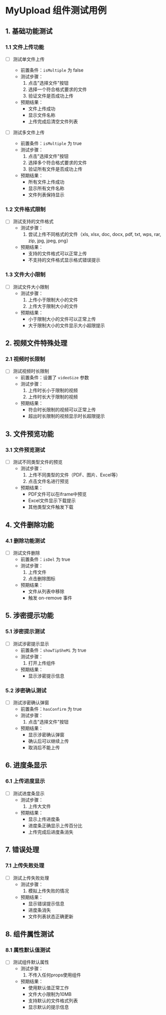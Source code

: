 # MyUpload 组件测试用例

## 1. 基础功能测试

### 1.1 文件上传功能
- [ ] 测试单文件上传
  - 前置条件：`isMultiple` 为 false
  - 测试步骤：
    1. 点击"选择文件"按钮
    2. 选择一个符合格式要求的文件
    3. 验证文件是否成功上传
  - 预期结果：
    - 文件上传成功
    - 显示文件名称
    - 上传完成后清空文件列表

- [ ] 测试多文件上传
  - 前置条件：`isMultiple` 为 true
  - 测试步骤：
    1. 点击"选择文件"按钮
    2. 选择多个符合格式要求的文件
    3. 验证所有文件是否成功上传
  - 预期结果：
    - 所有文件上传成功
    - 显示所有文件名称
    - 文件列表保持显示

### 1.2 文件格式限制
- [ ] 测试支持的文件格式
  - 测试步骤：
    1. 尝试上传不同格式的文件（xls, xlsx, doc, docx, pdf, txt, wps, rar, zip, jpg, jpeg, png）
  - 预期结果：
    - 支持的文件格式可以正常上传
    - 不支持的文件格式显示格式错误提示

### 1.3 文件大小限制
- [ ] 测试文件大小限制
  - 测试步骤：
    1. 上传小于限制大小的文件
    2. 上传大于限制大小的文件
  - 预期结果：
    - 小于限制大小的文件可以正常上传
    - 大于限制大小的文件显示大小超限提示

## 2. 视频文件特殊处理

### 2.1 视频时长限制
- [ ] 测试视频时长限制
  - 前置条件：设置了 `videoSize` 参数
  - 测试步骤：
    1. 上传时长小于限制的视频
    2. 上传时长大于限制的视频
  - 预期结果：
    - 符合时长限制的视频可以正常上传
    - 超出时长限制的视频显示时长超限提示

## 3. 文件预览功能

### 3.1 文件预览测试
- [ ] 测试不同类型文件的预览
  - 测试步骤：
    1. 上传不同类型的文件（PDF、图片、Excel等）
    2. 点击文件名进行预览
  - 预期结果：
    - PDF文件可以在iframe中预览
    - Excel文件显示下载提示
    - 其他类型文件触发下载

## 4. 文件删除功能

### 4.1 删除功能测试
- [ ] 测试文件删除
  - 前置条件：`isDel` 为 true
  - 测试步骤：
    1. 上传文件
    2. 点击删除图标
  - 预期结果：
    - 文件从列表中移除
    - 触发 on-remove 事件

## 5. 涉密提示功能

### 5.1 涉密提示测试
- [ ] 测试涉密提示显示
  - 前置条件：`showTipSheMi` 为 true
  - 测试步骤：
    1. 打开上传组件
  - 预期结果：
    - 显示涉密提示信息

### 5.2 涉密确认测试
- [ ] 测试涉密确认弹窗
  - 前置条件：`hasConfirm` 为 true
  - 测试步骤：
    1. 点击"选择文件"按钮
  - 预期结果：
    - 显示涉密确认弹窗
    - 确认后可以继续上传
    - 取消后不能上传

## 6. 进度条显示

### 6.1 上传进度显示
- [ ] 测试进度条显示
  - 测试步骤：
    1. 上传大文件
  - 预期结果：
    - 显示上传进度条
    - 进度条正确显示上传百分比
    - 上传完成后进度条消失

## 7. 错误处理

### 7.1 上传失败处理
- [ ] 测试上传失败处理
  - 测试步骤：
    1. 模拟上传失败的情况
  - 预期结果：
    - 显示错误提示信息
    - 进度条消失
    - 文件列表状态正确更新

## 8. 组件属性测试

### 8.1 属性默认值测试
- [ ] 测试组件默认属性
  - 测试步骤：
    1. 不传入任何props使用组件
  - 预期结果：
    - 使用默认值正常工作
    - 文件大小限制为10MB
    - 支持默认的文件格式列表
    - 显示默认的提示信息 